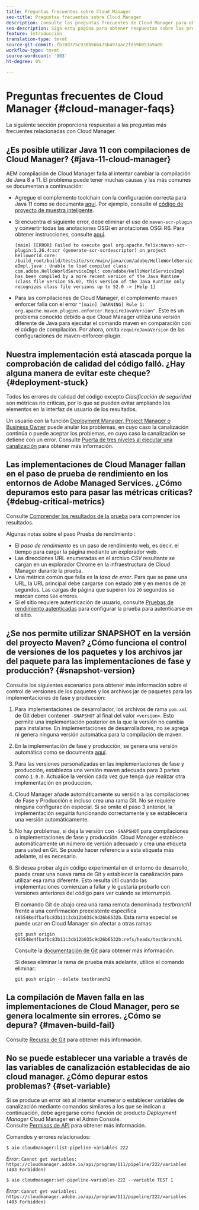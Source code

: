 ```yaml
---
title: Preguntas frecuentes sobre Cloud Manager
seo-title: Preguntas frecuentes sobre Cloud Manager
description: Consulte las preguntas frecuentes de Cloud Manager para obtener algunas sugerencias para la resolución de problemas
seo-description: Siga esta página para obtener respuestas sobre las preguntas frecuentes de Cloud Manager
feature: Introducción
translation-type: tm+mt
source-git-commit: fb10d775c930b5bb475b497aac2fd59b053a9a00
workflow-type: tm+mt
source-wordcount: '903'
ht-degree: 0%

---
```



# Preguntas frecuentes de Cloud Manager {#cloud-manager-faqs}

La siguiente sección proporciona respuestas a las preguntas más frecuentes relacionadas con Cloud Manager.

## ¿Es posible utilizar Java 11 con compilaciones de Cloud Manager? {#java-11-cloud-manager}

AEM compilación de Cloud Manager falla al intentar cambiar la compilación de Java 8 a 11. El problema puede tener muchas causas y las más comunes se documentan a continuación:

* Agregue el complemento toolchain con la configuración correcta para Java 11 como se documenta [aquí](https://experienceleague.adobe.com/docs/experience-manager-cloud-manager/using/getting-started/create-application-project/using-the-wizard.html?lang=en#getting-started).  Por ejemplo, consulte el [código de proyecto de muestra inteligente](https://github.com/adobe/aem-guides-wknd/commit/6cb5238cb6b932735dcf91b21b0d835ae3a7fe75).

* Si encuentra el siguiente error, debe eliminar el uso de `maven-scr-plugin` y convertir todas las anotaciones OSGi en anotaciones OSGi R6. Para obtener instrucciones, consulte [aquí](https://cqdump.wordpress.com/2019/01/03/from-scr-annotations-to-osgi-annotations/).

   `[main] [ERROR] Failed to execute goal org.apache.felix:maven-scr-plugin:1.26.4:scr (generate-scr-scrdescriptor) on project helloworld.core: /build_root/build/testsite/src/main/java/com/adobe/HelloWorldServiceImpl.java : Unable to load compiled class: com.adobe.HelloWorldServiceImpl: com/adobe/HelloWorldServiceImpl has been compiled by a more recent version of the Java Runtime (class file version 55.0), this version of the Java Runtime only recognizes class file versions up to 52.0 -> [Help 1]`

* Para las compilaciones de Cloud Manager, el complemento maven enforcer falla con el error `"[main] [WARNING] Rule 1: org.apache.maven.plugins.enforcer.RequireJavaVersion"`. Este es un problema conocido debido a que Cloud Manager utiliza una versión diferente de Java para ejecutar el comando maven en comparación con el código de compilación. Por ahora, omita `requireJavaVersion` de las configuraciones de maven-enforcer-plugin.

## Nuestra implementación está atascada porque la comprobación de calidad del código falló. ¿Hay alguna manera de evitar este cheque? {#deployment-stuck}

Todos los errores de calidad del código excepto *Clasificación de seguridad* son métricas no críticas, por lo que se pueden evitar ampliando los elementos en la interfaz de usuario de los resultados.

Un usuario con la función [Deployment Manager, Project Manager o Business Owner](https://experienceleague.adobe.com/docs/experience-manager-cloud-manager/using/requirements/setting-up-users-and-roles.html?lang=en#requirements) puede anular los problemas, en cuyo caso la canalización continúa o puede aceptar los problemas, en cuyo caso la canalización se detiene con un error.  Consulte [Puerta de tres niveles al ejecutar una canalización](https://experienceleague.adobe.com/docs/experience-manager-cloud-manager/using/how-to-use/understand-your-test-results.html?lang=en#how-to-use) para obtener más información.

## Las implementaciones de Cloud Manager fallan en el paso de prueba de rendimiento en los entornos de Adobe Managed Services. ¿Cómo depuramos esto para pasar las métricas críticas? {#debug-critical-metrics}

Consulte [Comprender los resultados de la prueba](https://experienceleague.adobe.com/docs/experience-manager-cloud-manager/using/how-to-use/understand-your-test-results.html?lang=en#how-to-use) para comprender los resultados.

Algunas notas sobre el paso Prueba de rendimiento :

* El *paso de rendimiento* es un paso de rendimiento web, es decir, el tiempo para cargar la página mediante un explorador web.
* Las direcciones URL enumeradas en el archivo *CSV* resultante se cargan en un explorador Chrome en la infraestructura de Cloud Manager durante la prueba.
* Una métrica común que falla es la *tasa de error*. Para que se pase una URL, la URL principal debe cargarse con estado `200` y en menos de `20` segundos. Las cargas de página que superen los `20` segundos se marcan como `504` errores.
* Si el sitio requiere autenticación de usuario, consulte [Pruebas de rendimiento autenticadas](https://experienceleague.adobe.com/docs/experience-manager-cloud-manager/using/how-to-use/configuring-pipeline.html?lang=en#how-to-use) para configurar la prueba para autenticarse en el sitio.

## ¿Se nos permite utilizar SNAPSHOT en la versión del proyecto Maven? ¿Cómo funciona el control de versiones de los paquetes y los archivos jar del paquete para las implementaciones de fase y producción? {#snapshot-version}

Consulte los siguientes escenarios para obtener más información sobre el control de versiones de los paquetes y los archivos jar de paquetes para las implementaciones de fase y producción:

1. Para implementaciones de desarrollador, los archivos de rama `pom.xml` de Git deben contener `-SNAPSHOT` al final del valor `<version>`. Esto permite una implementación posterior en la que la versión no cambia para instalarse. En implementaciones de desarrolladores, no se agrega ni genera ninguna versión automática para la compilación de maven.

1. En la implementación de fase y producción, se genera una versión automática como se documenta [aquí](https://experienceleague.adobe.com/docs/experience-manager-cloud-manager/using/managing-code/activating-maven-project.html?lang=en#managing-code).

1. Para las versiones personalizadas en las implementaciones de fase y producción, establezca una versión maven adecuada para 3 partes como `1.0.0`. Actualice la versión cada vez que tenga que realizar otra implementación en producción.

1. Cloud Manager añade automáticamente su versión a las compilaciones de Fase y Producción e incluso crea una rama Git. No se requiere ninguna configuración especial. Si se omite el paso 3 anterior, la implementación seguiría funcionando correctamente y se establecería una versión automáticamente.

1. No hay problemas, si deja la versión con `-SNAPSHOT` para compilaciones o implementaciones de fase y producción. Cloud Manager establece automáticamente un número de versión adecuado y crea una etiqueta para usted en Git. Se puede hacer referencia a esta etiqueta más adelante, si es necesario.

1. Si desea probar algún código experimental en el entorno de desarrollo, puede crear una nueva rama de Git y establecer la canalización para utilizar esa rama diferente. Esto resulta útil cuando las implementaciones comienzan a fallar y le gustaría probarlo con versiones anteriores del código para ver cuándo se interrumpió.

   El comando Git de abajo crea una rama remota denominada *testbranch1* frente a una confirmación preexistente específica `485548e4fbafbc83b11c3cb12b035c9d26b6532b`.  Esta rama especial se puede usar en Cloud Manager sin afectar a otras ramas:

   `git push origin 485548e4fbafbc83b11c3cb12b035c9d26b6532b:refs/heads/testbranch1`

   Consulte la [documentación de Git](https://git-scm.com/book/en/v2/Git-Internals-Git-References) para obtener más información.

   Si desea eliminar la rama de prueba más adelante, utilice el comando eliminar:

   `git push origin --delete testbranch1`

## La compilación de Maven falla en las implementaciones de Cloud Manager, pero se genera localmente sin errores. ¿Cómo se depura? {#maven-build-fail}

Consulte [Recurso de Git](https://github.com/cqsupport/cloud-manager/blob/main/cm-build-step-fails.md) para obtener más información.

## No se puede establecer una variable a través de las variables de canalización establecidas de aio cloud manager. ¿Cómo depurar estos problemas? {#set-variable}

Si se produce un error `403` al intentar enumerar o establecer variables de canalización mediante comandos similares a los que se indican a continuación, debe agregarse como función de producto *Deployment Manager* Cloud Manager en el Admin Console.\
Consulte [Permisos de API](https://www.adobe.io/apis/experiencecloud/cloud-manager/docs.html#!AdobeDocs/cloudmanager-api-docs/master/permissions.md) para obtener más información.

Comandos y errores relacionados:

`$ aio cloudmanager:list-pipeline-variables 222`

*Error*:  `Cannot get variables: https://cloudmanager.adobe.io/api/program/111/pipeline/222/variables (403 Forbidden)`

`$ aio cloudmanager:set-pipeline-variables 222 --variable TEST 1`

*Error*:  `Cannot get variables: https://cloudmanager.adobe.io/api/program/111/pipeline/222/variables (403 Forbidden)`
